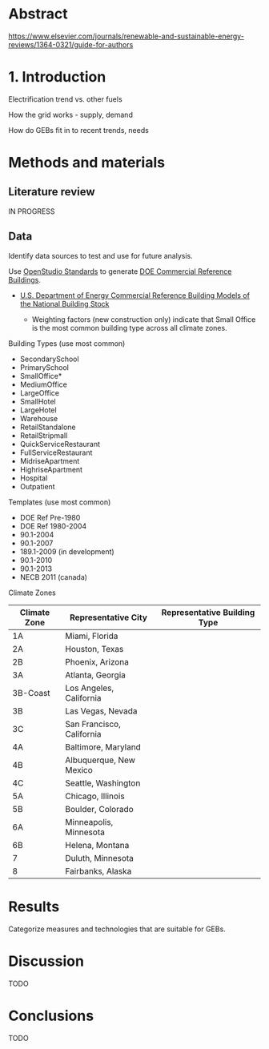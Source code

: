 # Abstract

https://www.elsevier.com/journals/renewable-and-sustainable-energy-reviews/1364-0321/guide-for-authors

# 1. Introduction

Electrification trend vs. other fuels

How the grid works - supply, demand

How do GEBs fit in to recent trends, needs

# Methods and materials

## Literature review

IN PROGRESS

## Data

Identify data sources to test and use for future analysis.

Use [OpenStudio Standards](https://github.com/NREL/openstudio-standards) to generate [DOE Commercial Reference Buildings](https://www.energy.gov/eere/buildings/commercial-reference-buildings).

* [U.S. Department of Energy Commercial Reference Building Models of the National Building Stock](https://www.nrel.gov/docs/fy11osti/46861.pdf)

  * Weighting factors (new construction only) indicate that Small Office is the most common building type across all climate zones. 

Building Types (use most common)

* SecondarySchool
* PrimarySchool
* SmallOffice*
* MediumOffice
* LargeOffice
* SmallHotel
* LargeHotel
* Warehouse
* RetailStandalone
* RetailStripmall
* QuickServiceRestaurant
* FullServiceRestaurant
* MidriseApartment
* HighriseApartment
* Hospital
* Outpatient

Templates (use most common)

* DOE Ref Pre-1980
* DOE Ref 1980-2004
* 90.1-2004
* 90.1-2007
* 189.1-2009 (in development)
* 90.1-2010
* 90.1-2013
* NECB 2011 (canada)

Climate Zones

| Climate Zone | Representative City | Representative Building Type |
| --- | --- | --- |
| 1A | Miami, Florida | 
| 2A | Houston, Texas | 
| 2B | Phoenix, Arizona | 
| 3A | Atlanta, Georgia | 
| 3B-Coast | Los Angeles, California | 
| 3B | Las Vegas, Nevada | 
| 3C | San Francisco, California | 
| 4A | Baltimore, Maryland | 
| 4B | Albuquerque, New Mexico | 
| 4C | Seattle, Washington | 
| 5A | Chicago, Illinois | 
| 5B | Boulder, Colorado | 
| 6A | Minneapolis, Minnesota | 
| 6B | Helena, Montana | 
| 7 | Duluth, Minnesota | 
| 8 | Fairbanks, Alaska | 

# Results

Categorize measures and technologies that are suitable for GEBs.

# Discussion

TODO

# Conclusions

TODO
